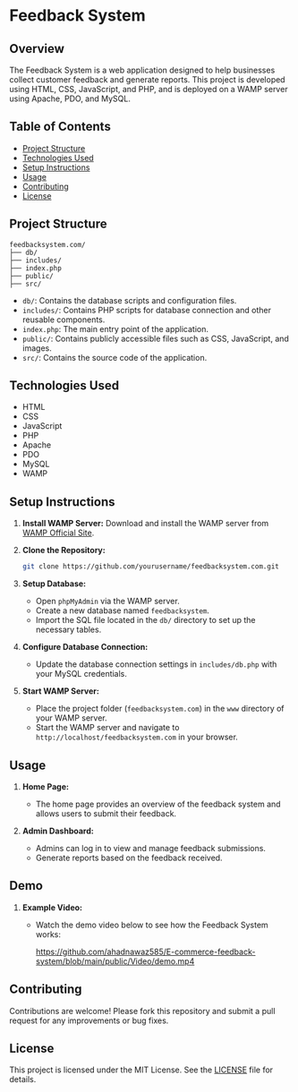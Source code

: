 
# Feedback System

## Overview
The Feedback System is a web application designed to help businesses collect customer feedback and generate reports. This project is developed using HTML, CSS, JavaScript, and PHP, and is deployed on a WAMP server using Apache, PDO, and MySQL.

## Table of Contents
- [Project Structure](#project-structure)
- [Technologies Used](#technologies-used)
- [Setup Instructions](#setup-instructions)
- [Usage](#usage)
- [Contributing](#contributing)
- [License](#license)

## Project Structure
```
feedbacksystem.com/
├── db/
├── includes/
├── index.php
├── public/
├── src/
```

- `db/`: Contains the database scripts and configuration files.
- `includes/`: Contains PHP scripts for database connection and other reusable components.
- `index.php`: The main entry point of the application.
- `public/`: Contains publicly accessible files such as CSS, JavaScript, and images.
- `src/`: Contains the source code of the application.

## Technologies Used
- HTML
- CSS
- JavaScript
- PHP
- Apache
- PDO
- MySQL
- WAMP

## Setup Instructions
1. **Install WAMP Server:**
   Download and install the WAMP server from [WAMP Official Site](http://www.wampserver.com/en/).

2. **Clone the Repository:**
   ```sh
   git clone https://github.com/yourusername/feedbacksystem.com.git
   ```

3. **Setup Database:**
   - Open `phpMyAdmin` via the WAMP server.
   - Create a new database named `feedbacksystem`.
   - Import the SQL file located in the `db/` directory to set up the necessary tables.

4. **Configure Database Connection:**
   - Update the database connection settings in `includes/db.php` with your MySQL credentials.

5. **Start WAMP Server:**
   - Place the project folder (`feedbacksystem.com`) in the `www` directory of your WAMP server.
   - Start the WAMP server and navigate to `http://localhost/feedbacksystem.com` in your browser.

## Usage
1. **Home Page:**
   - The home page provides an overview of the feedback system and allows users to submit their feedback.

2. **Admin Dashboard:**
   - Admins can log in to view and manage feedback submissions.
   - Generate reports based on the feedback received.

## Demo

1. **Example Video:**
   - Watch the demo video below to see how the Feedback System works:

     https://github.com/ahadnawaz585/E-commerce-feedback-system/blob/main/public/Video/demo.mp4
  

## Contributing
Contributions are welcome! Please fork this repository and submit a pull request for any improvements or bug fixes.

## License
This project is licensed under the MIT License. See the [LICENSE](LICENSE) file for details.
